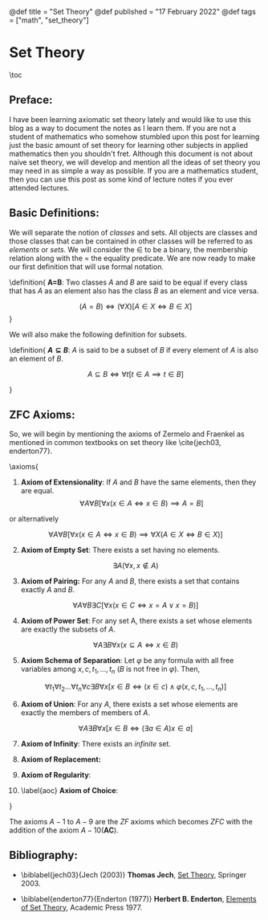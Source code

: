 @def title = "Set Theory"
@def published = "17 February 2022"
@def tags = ["math", "set_theory"]


# Set Theory

\toc 

## Preface: 

I have been learning axiomatic set theory lately and would like to use this 
blog as a way to document the notes as I learn them. If you are not a student of mathematics who somehow stumbled upon this post for learning just the basic amount of set theory for learning other subjects in applied mathematics then you shouldn't fret. Although this document is not about naive set theory, we will develop and mention all the ideas of set theory you may need in as simple a way as possible. If you are a mathematics student, then you can use this post as some kind of lecture notes if you ever attended lectures. 

## Basic Definitions:

We will separate the notion of *classes* and sets. All objects are classes and 
those classes that can be contained in other classes will be referred to as 
_elements_ or *sets*. We will consider the $\in$ to be a binary, the membership relation along with the $=$ the equality predicate. We are now ready to make our first definition that will use formal 
notation.

\definition{
__A=B__: Two classes $A$ and $B$ are said to be equal if every class that has $A$ as an element also has the class $B$ as an element and vice versa.

$$(A = B) \iff (\forall X)[A\in X \iff B\in X] \label{dequality}$$
}

We will also make the following definition for subsets. 

\definition{
__$A\subseteq B$__: $A$ is said to be a subset of $B$ if every element of $A$ is also an element of $B$.

$$A\subseteq B \iff \forall t[t\in A \implies t \in B] \label{dsubset}$$

}

## ZFC Axioms:

So, we will begin by mentioning the axioms of Zermelo and Fraenkel as mentioned in common textbooks on set theory like \cite{jech03, enderton77}.


\axioms{

1. __Axiom of Extensionality__: If $A$ and $B$ have the same elements, then they are equal. 
$$
\forall A \forall B [\forall x (x\in A \iff x \in B) \implies A = B]
\label{extensionality1}
$$

or alternatively 

$$
\forall A \forall B [\forall x (x\in A \iff x\in B) \implies \forall X (A\in X \iff B \in X)]
\label{extensionality2}
$$

2. __Axiom of Empty Set__: There exists a set having no elements.

$$
\exists A (\forall x, x\notin A)
\label{emptyset}
$$

3. __Axiom of Pairing:__ For any $A$ and $B$, there exists a set that contains exactly $A$ and $B$.

$$
\forall A \forall B \exists C [\forall x (x \in C \iff x = A \lor x = B)]
\label{pairing}
$$

4. __Axiom of Power Set__: For any set A, there exists a set whose elements are exactly the subsets of $A$.

$$
\forall A \exists B \forall x (x\subseteq A \iff x\in B)
\label{powerset}
$$

5. __Axiom Schema of Separation__: Let $\varphi$ be any formula with all free variables among $x, c, t_{1}, \dots, t_{n}$ ($B$ is not free in $\varphi$). Then, 

$$
\forall t_{1}\forall t_{2}\dots\forall t_{n}\forall c \exists B \forall x[x\in B \iff (x\in c) \land \varphi(x,c, t_{1}, \dots, t_{n})]
\label{separationschema}
$$

6. __Axiom of Union__: For any $A$, there exists a set whose elements are exactly the members of members of $A$.

$$
\forall A \exists B \forall x [x\in B \iff (\exists a\in A) x\in a]
\label{union}
$$

7. __Axiom of Infinity__: There exists an *infinite* set.

8. __Axiom of Replacement:__

9. __Axiom of Regularity__:

10. \label{aoc} __Axiom of Choice__:

}

The axioms $A-1 \text{ to } A-9$ are the $ZF$ axioms which becomes $ZFC$ with the addition of the axiom $A-10$(**AC**).

## Bibliography: 

* \biblabel{jech03}{Jech (2003)} **Thomas Jech**, [Set Theory](https://link.springer.com/book/10.1007/3-540-44761-X), Springer 2003.

* \biblabel{enderton77}{Enderton (1977)} **Herbert B. Enderton**, [Elements of Set Theory](https://www.amazon.com/Elements-Set-Theory-Herbert-Enderton/dp/0122384407), Academic Press 1977.
